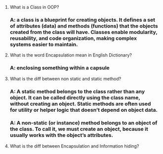 1. What is a Class in OOP?
     ### A: a class is a blueprint for creating objects. It defines a set of attributes (data) and methods (functions) that the objects created from the class will have. Classes enable modularity, reusability, and code organization, making complex systems easier to maintain.
3. What is the word Encapsulation mean in English Dictionary?
   ### A: enclosing something within a capsule
5. What is the diff between non static and static method?
   ### A: A static method belongs to the class rather than any object. It can be called directly using the class name, without creating an object. Static methods are often used for utility or helper logic that doesn’t depend on object data.
   ### A: A non-static (or instance) method belongs to an object of the class. To call it, we must create an object, because it usually works with the object’s attributes.
8. What is the diff between Encapsulation and Information hiding?
